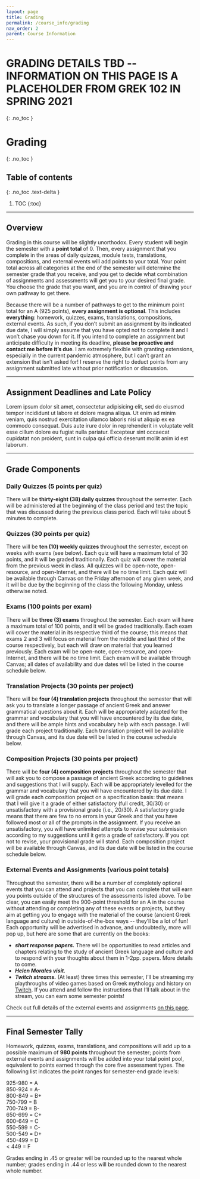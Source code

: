 ```yaml
---
layout: page
title: Grading
permalink: /course_info/grading
nav_order: 2
parent: Course Information
---
```


# GRADING DETAILS TBD -- INFORMATION ON THIS PAGE IS A PLACEHOLDER FROM GREK 102 IN SPRING 2021
{: .no_toc }

# Grading
{: .no_toc }

## Table of contents
{: .no_toc .text-delta }

1. TOC
{:toc}

***

## Overview

Grading in this course will be slightly unorthodox. Every student will begin the semester with a **point total** of 0. Then, every assignment that you complete in the areas of daily quizzes, module tests, translations, compositions, and external events will add points to your total. Your point total across all categories at the end of the semester will determine the semester grade that you receive, and you get to decide what combination of assignments and assessments will get you to your desired final grade. You choose the grade that you want, and you are in control of drawing your own pathway to get there.

Because there will be a number of pathways to get to the minimum point total for an A (925 points), **every assignment is optional**. This includes **everything**: homework, quizzes, exams, translations, compositions, external events. As such, if you don’t submit an assignment by its indicated due date, I will simply assume that you have opted not to complete it and I won’t chase you down for it. If you intend to complete an assignment but anticipate difficulty in meeting its deadline, **please be proactive and contact me before it’s due**. I am extremely flexible with granting extensions, especially in the current pandemic atmosphere, but I can’t grant an extension that isn’t asked for! I reserve the right to deduct points from any assignment submitted late without prior notification or discussion.

***

## Assignment Deadlines and Late Policy

Lorem ipsum dolor sit amet, consectetur adipisicing elit, sed do eiusmod tempor incididunt ut labore et dolore magna aliqua. Ut enim ad minim veniam, quis nostrud exercitation ullamco laboris nisi ut aliquip ex ea commodo consequat. Duis aute irure dolor in reprehenderit in voluptate velit esse cillum dolore eu fugiat nulla pariatur. Excepteur sint occaecat cupidatat non proident, sunt in culpa qui officia deserunt mollit anim id est laborum.

***

## Grade Components

### Daily Quizzes (5 points per quiz)
There will be **thirty-eight (38) daily quizzes** throughout the semester. Each will be administered at the beginning of the class period and test the topic that was discussed during the previous class period. Each will take about 5 minutes to complete.

### Quizzes (30 points per quiz)
There will be **ten (10) weekly quizzes** throughout the semester, except on weeks with exams (see below). Each quiz will have a maximum total of 30 points, and it will be graded traditionally. Each quiz will cover the material from the previous week in class. All quizzes will be open-note, open-resource, and open-Internet, and there will be no time limit. Each quiz will be available through Canvas on the Friday afternoon of any given week, and it will be due by the beginning of the class the following Monday, unless otherwise noted.

### Exams (100 points per exam)
There will be **three (3) exams** throughout the semester. Each exam will have a maximum total of 100 points, and it will be graded traditionally. Each exam will cover the material in its respective third of the course; this means that exams 2 and 3 will focus on material from the middle and last third of the course respectively, but each will draw on material that you learned previously. Each exam will be open-note, open-resource, and open-Internet, and there will be no time limit. Each exam will be available through Canvas; all dates of availability and due dates will be listed in the course schedule below.

### Translation Projects (30 points per project)
There will be **four (4) translation projects** throughout the semester that will ask you to translate a longer passage of ancient Greek and answer grammatical questions about it. Each will be appropriately adapted for the grammar and vocabulary that you will have encountered by its due date, and there will be ample hints and vocabulary help with each passage. I will grade each project traditionally. Each translation project will be available through Canvas, and its due date will be listed in the course schedule below.

### Composition Projects (30 points per project)
There will be **four (4) composition projects** throughout the semester that will ask you to compose a passage of ancient Greek according to guidelines and suggestions that I will supply. Each will be appropriately levelled for the grammar and vocabulary that you will have encountered by its due date. I will grade each composition project on a specification basis: that means that I will give it a grade of either satisfactory (full credit, 30/30) or unsatisfactory with a provisional grade (i.e., 20/30). A satisfactory grade means that there are few to no errors in your Greek and that you have followed most or all of the prompts in the assignment. If you receive an unsatisfactory, you will have unlimited attempts to revise your submission according to my suggestions until it gets a grade of satisfactory. If you opt not to revise, your provisional grade will stand. Each composition project will be available through Canvas, and its due date will be listed in the course schedule below.

### External Events and Assignments (various point totals)
Throughout the semester, there will be a number of completely optional events that you can attend and projects that you can complete that will earn you points outside of the structures of the assessments listed above. To be clear, you can easily meet the 900-point threshold for an A in the course without attending or completing any of these events or projects, but they aim at getting you to engage with the material of the course (ancient Greek language and culture) in outside-of-the-box ways -- they’ll be a lot of fun! Each opportunity will be advertised in advance, and undoubtedly, more will pop up, but here are some that are currently on the books:
* ***short response papers.*** There will be opportunities to read articles and chapters relating to the study of ancient Greek language and culture and to respond with your thoughts about them in 1-2pp. papers. More details to come.
* ***Helen Morales visit.***
* ***Twitch streams.*** (At least) three times this semester, I’ll be streaming my playthroughs of video games based on Greek mythology and history on [Twitch](https://twitch.tv/TheDancingGrad). If you attend and follow the instructions that I’ll talk about in the stream, you can earn some semester points!

Check out full details of the external events and assignments [on this page](#).

***

## Final Semester Tally

Homework, quizzes, exams, translations, and compositions will add up to a possible maximum of **980 points** throughout the semester; points from external events and assignments will be added into your total point pool, equivalent to points earned through the core five assessment types. The following list indicates the point ranges for semester-end grade levels:

925-980 = A  
850-924 = A-  
800-849 = B+  
750-799 = B  
700-749 = B-  
650-699 = C+  
600-649 = C  
550-599 = C-  
500-549 = D+  
450-499 = D  
< 449 = F

Grades ending in .45 or greater will be rounded up to the nearest whole number; grades ending in .44 or less will be rounded down to the nearest whole number.
